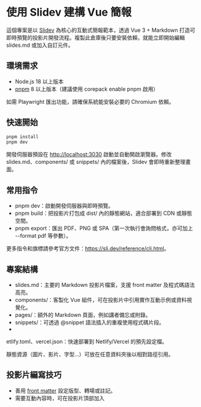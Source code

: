 ﻿# 使用 Slidev 建構 Vue 簡報

這個專案是以 [Slidev](https://github.com/slidevjs/slidev) 為核心的互動式簡報範本，透過 Vue 3 + Markdown 打造可即時預覽的投影片開發流程。複製此倉庫後只要安裝依賴，就能立即開始編輯 slides.md 或加入自訂元件。

## 環境需求

- Node.js 18 以上版本
- [pnpm](https://pnpm.io/) 8 以上版本（建議使用 corepack enable pnpm 啟用）

如需 Playwright 匯出功能，請確保系統能安裝必要的 Chromium 依賴。

## 快速開始

```bash
pnpm install
pnpm dev
```

開發伺服器預設在 <http://localhost:3030> 啟動並自動開啟瀏覽器。修改 slides.md、components/ 或 snippets/ 內的檔案後，Slidev 會即時重新整理畫面。

## 常用指令

- pnpm dev：啟動開發伺服器與即時預覽。
- pnpm build：把投影片打包成 dist/ 內的靜態網站，適合部署到 CDN 或靜態空間。
- pnpm export：匯出 PDF、PNG 或 SPA（第一次執行會詢問格式，亦可加上 --format pdf 等參數）。

更多指令和旗標請參考官方文件：<https://sli.dev/reference/cli.html>。

## 專案結構

- slides.md：主要的 Markdown 投影片檔案，支援 front matter 及程式碼語法高亮。
- components/：客製化 Vue 組件，可在投影片中引用實作互動示例或資料視覺化。
- pages/：額外的 Markdown 頁面，例如講者備忘或附錄。
- snippets/：可透過 @snippet 語法插入的重複使用程式碼片段。
- 
etlify.toml、vercel.json：快速部署到 Netlify/Vercel 的預先設定檔。

靜態資源（圖片、影片、字型…）可放在任意資料夾後以相對路徑引用。

## 投影片編寫技巧

- 善用 [front matter](https://sli.dev/guide/front-matter.html) 設定版型、轉場或註記。
- 需要互動內容時，可在投影片頂部加入 <script setup> 區塊並匯入 Vue 組件。
- 在 slides.md 的 	heme 欄位切換預設主題或改用 @slidev/theme-seriph。
- 在開發網址後加上 ?presenter 可啟用講者模式，提供備忘與計時。

## 匯出與部署流程

1. 執行 pnpm build 產生 dist/ 靜態資產。
2. 選擇部署方式：
   - Netlify：偵測 
etlify.toml 後自動執行 pnpm build。
   - Vercel：依 vercel.json 設定部署並提供預覽網址。
   - 其他平台：直接上傳 dist/ 中內容至任意靜態主機或 CDN。
3. 若需 PDF/PNG，執行 pnpm export --format pdf|png 以取得對應檔案。

## 疑難排解

- 若啟動時無法自動開啟瀏覽器，可手動造訪 <http://localhost:3030>。
- 匯出 PDF 失敗通常與 Playwright 依賴未安裝有關，可執行 pnpm exec playwright install chromium 重新安裝。
- 如需客製 Slidev 行為，可編輯 package.json 內 scripts 或直接使用 CLI 旗標。

---

更多進階資訊請參考 Slidev 官方指南：<https://sli.dev/>。
